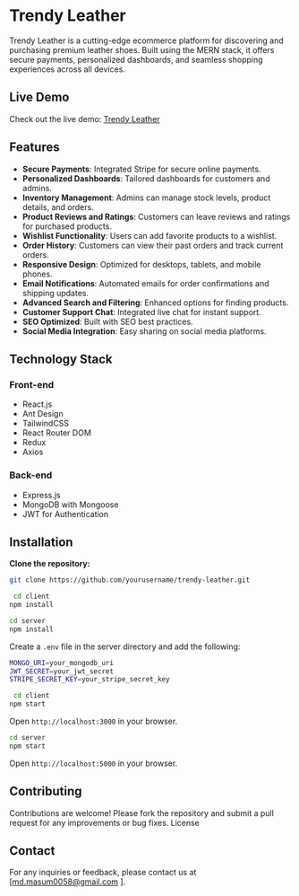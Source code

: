 # Trendy Leather

Trendy Leather is a cutting-edge ecommerce platform for discovering and purchasing premium leather shoes. Built using the MERN stack, it offers secure payments, personalized dashboards, and seamless shopping experiences across all devices.

## Live Demo

Check out the live demo: [Trendy Leather](https://trendy-leather.web.app)

## Features

- **Secure Payments**: Integrated Stripe for secure online payments.
- **Personalized Dashboards**: Tailored dashboards for customers and admins.
- **Inventory Management**: Admins can manage stock levels, product details, and orders.
- **Product Reviews and Ratings**: Customers can leave reviews and ratings for purchased products.
- **Wishlist Functionality**: Users can add favorite products to a wishlist.
- **Order History**: Customers can view their past orders and track current orders.
- **Responsive Design**: Optimized for desktops, tablets, and mobile phones.
- **Email Notifications**: Automated emails for order confirmations and shipping updates.
- **Advanced Search and Filtering**: Enhanced options for finding products.
- **Customer Support Chat**: Integrated live chat for instant support.
- **SEO Optimized**: Built with SEO best practices.
- **Social Media Integration**: Easy sharing on social media platforms.

## Technology Stack

### Front-end

- React.js
- Ant Design
- TailwindCSS
- React Router DOM
- Redux
- Axios

### Back-end

- Express.js
- MongoDB with Mongoose
- JWT for Authentication

## Installation


**Clone the repository:**
   ```sh
   git clone https://github.com/yourusername/trendy-leather.git
   ```

```bash
 cd client
npm install
```

   ```bash
 cd server
npm install
```

Create a ``.env`` file in the server directory and add the following:


```bash
MONGO_URI=your_mongodb_uri
JWT_SECRET=your_jwt_secret
STRIPE_SECRET_KEY=your_stripe_secret_key
```
```bash
 cd client
npm start
```
Open ```http://localhost:3000``` in your browser.

   ```bash
cd server
npm start
```
Open ```http://localhost:5000``` in your browser.





## Contributing

Contributions are welcome! Please fork the repository and submit a pull request for any improvements or bug fixes.
License



## Contact

For any inquiries or feedback, please contact us at [md.masum0058@gmail.com ].
